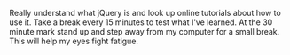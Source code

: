 Really understand what jQuery is and look up online tutorials about how to use it. Take a break every 15 minutes to test what I've learned. At the 30 minute mark stand up and step away from my computer for a small break. This will help my eyes fight fatigue.
